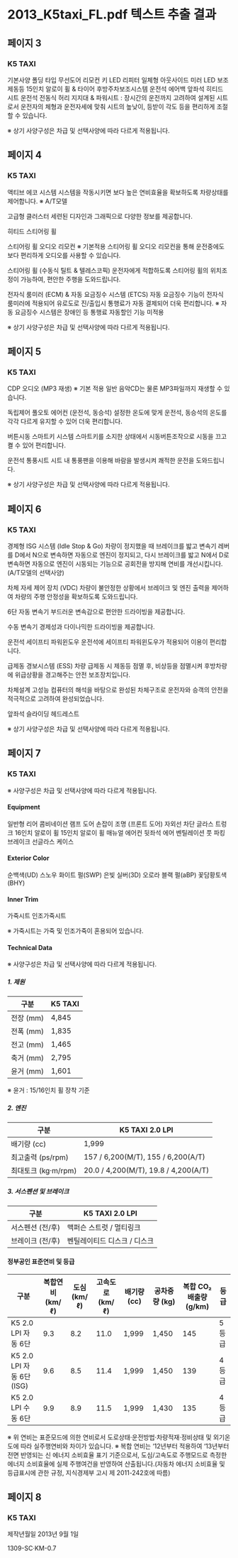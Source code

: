 # 2013_K5taxi_FL.pdf 텍스트 추출 결과

## 페이지 3

### K5 TAXI

기본사양
폴딩 타입 무선도어 리모컨 키
LED 리피터 일체형 아웃사이드 미러
LED 보조제동등
15인치 알로이 휠 & 타이어
후방주차보조시스템
운전석 에어백
앞좌석 히티드 시트
운전석 전동식 허리 지지대 & 파워시트 : 장시간의 운전까지 고려하여 설계된 시트로서 운전자의 체형과 운전자세에 맞춰 시트의 높낮이, 등받이 각도 등을 편리하게 조절할 수 있습니다.

※ 상기 사양구성은 차급 및 선택사양에 따라 다르게 적용됩니다. 

## 페이지 4

### K5 TAXI

액티브 에코 시스템
시스템을 작동시키면 보다 높은 연비효율을 확보하도록 차량상태를 제어합니다. ※  A/T모델

고급형 클러스터 
세련된 디자인과 그래픽으로 다양한 정보를 제공합니다.

히티드 스티어링 휠

스티어링 휠 오디오 리모컨 ※ 기본적용
스티어링 휠 오디오 리모컨을 통해 운전중에도 보다 편리하게 오디오를 사용할 수 있습니다.

스티어링 휠 (수동식 틸트 & 텔레스코픽)
운전자에게 적합하도록 스티어링 휠의 위치조정이 가능하여, 편안한 주행을 도와드립니다.

전자식 룸미러 (ECM) & 자동 요금징수 시스템 (ETCS)
자동 요금징수 기능이 전자식 룸미러에 적용되어 유로도로 진/출입시 통행료가 자동 결제되어 더욱 편리합니다.
※ 자동 요금징수 시스템은 장애인 등 통행료 자동할인 기능 미적용

※ 상기 사양구성은 차급 및 선택사양에 따라 다르게 적용됩니다. 

## 페이지 5

### K5 TAXI

CDP 오디오 (MP3 재생) ※ 기본 적용
일반 음악CD는 물론 MP3파일까지 재생할 수 있습니다.

독립제어 풀오토 에어컨 (운전석, 동승석)
설정한 온도에 맞게 운전석, 동승석의 온도를 각각 다르게 유지할 수 있어 더욱 편리합니다.

버튼시동 스마트키 시스템
스마트키를 소지한 상태에서 시동버튼조작으로 시동을 끄고 켤 수 있어 편리합니다.

운전석 통풍시트
시트 내 통풍팬을 이용해 바람을 발생시켜 쾌적한 운전을 도와드립니다.

※ 상기 사양구성은 차급 및 선택사양에 따라 다르게 적용됩니다. 

## 페이지 6

### K5 TAXI

경제형 ISG 시스템 (Idle Stop & Go)
차량이 정지했을 때 브레이크를 밟고 변속기 레버를 D에서 N으로 변속하면 자동으로 엔진이 정지되고, 다시 브레이크를 밟고 N에서 D로 변속하면 자동으로 엔진이 시동되는 기능으로 공회전을 방지해 연비를 개선시킵니다. (A/T모델의 선택사양)

차체 자세 제어 장치 (VDC)
차량이 불안정한 상황에서 브레이크 및 엔진 출력을 제어하여 차량의 주행 안정성을 확보하도록 도와드립니다. 

6단 자동 변속기 
부드러운 변속감으로 편안한 드라이빙을 제공합니다.

수동 변속기
경제성과 다이나믹한 드라이빙을 제공합니다.

운전석 세이프티 파워윈도우
운전석에 세이프티 파워윈도우가 적용되어 이용이 편리합니다.

급제동 경보시스템 (ESS)
차량 급제동 시 제동등 점멸 후, 비상등을 점멸시켜 후방차량에 위급상황을 경고해주는 안전 보조장치입니다.

차체설계
고성능 컴퓨터의 해석을 바탕으로 완성된 차체구조로 운전자와 승객의 안전을 적극적으로 고려하여 완성되었습니다.

앞좌석 슬라이딩 헤드레스트

※ 상기 사양구성은 차급 및 선택사양에 따라 다르게 적용됩니다. 

## 페이지 7

### K5 TAXI

※ 사양구성은 차급 및 선택사양에 따라 다르게 적용됩니다.

#### Equipment

일반형 리어 콤비네이션 램프 
도어 손잡이 조명 (프론트 도어)
자외선 차단 글라스
트렁크
16인치 알로이 휠
15인치 알로이 휠
매뉴얼 에어컨
뒷좌석 에어 벤틸레이션
풋 파킹 브레이크
선글라스 케이스

#### Exterior Color

순백색(UD)
스노우 화이트 펄(SWP)
은빛 실버(3D)
오로라 블랙 펄(aBP)
꽃담황토색 (BHY)

#### Inner Trim

가죽시트
인조가죽시트 

※ 가죽시트는 가죽 및 인조가죽이 혼용되어 있습니다.

#### Technical Data

※ 사양구성은 차급 및 선택사양에 따라 다르게 적용됩니다.

##### 1. 제원

| 구분       | K5 TAXI |
|------------|----------|
| 전장 (mm)  | 4,845    |
| 전폭 (mm)  | 1,835    |
| 전고 (mm)  | 1,465    |
| 축거 (mm)  | 2,795    |
| 윤거 (mm)  | 1,601    |

※ 윤거 : 15/16인치 휠 장착 기준

##### 2. 엔진

| 구분               | K5 TAXI 2.0 LPI                                  |
|--------------------|--------------------------------------------------|
| 배기량 (cc)        | 1,999                                            |
| 최고출력 (ps/rpm)  | 157 / 6,200(M/T), 155 / 6,200(A/T)               |
| 최대토크 (kg·m/rpm) | 20.0 / 4,200(M/T), 19.8 / 4,200(A/T)             |

##### 3. 서스펜션 및 브레이크

| 구분              | K5 TAXI 2.0 LPI                        |
|-------------------|----------------------------------------|
| 서스펜션 (전/후)   | 맥퍼슨 스트럿 / 멀티링크               |
| 브레이크 (전/후)   | 벤틸레이티드 디스크 / 디스크           |

#### 정부공인 표준연비 및 등급

| 구분                         | 복합연비 (km/ℓ) | 도심 (km/ℓ) | 고속도로 (km/ℓ) | 배기량 (cc) | 공차중량 (kg) | 복합 CO₂ 배출량 (g/km) | 등급 |
|------------------------------|------------------|--------------|-------------------|--------------|------------------|--------------------------|------|
| K5 2.0 LPI 자동 6단          | 9.3              | 8.2          | 11.0              | 1,999        | 1,450            | 145                      | 5등급 |
| K5 2.0 LPI 자동 6단 (ISG)    | 9.6              | 8.5          | 11.4              | 1,999        | 1,450            | 139                      | 4등급 |
| K5 2.0 LPI 수동 6단          | 9.9              | 8.9          | 11.5              | 1,999        | 1,430            | 135                      | 4등급 |

※ 위 연비는 표준모드에 의한 연비로서 도로상태·운전방법·차량적재·정비상태 및 외기온도에 따라 실주행연비와 차이가 있습니다.
※ 복합 연비는 ‘12년부터 적용하여 ‘13년부터 전면 반영되는 신 에너지 소비효율 표기 기준으로서, 도심/고속도로 주행모드로 측정한 에너지 소비효율에 실제 주행여건을 반영하여 산출됩니다.(자동차 에너지 소비효율 및 등급표시에 관한 규정, 지식경제부 고시 제 2011-242호에 따름)

## 페이지 8

### K5 TAXI

제작년월일
2013년 9월 1일

1309-SC·KM-0.7

